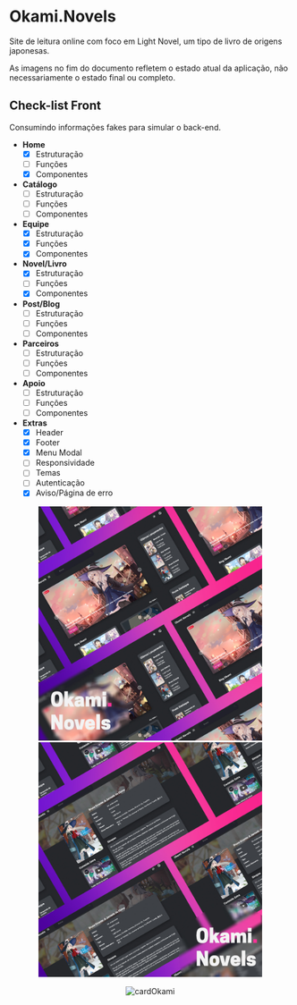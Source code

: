 # Okami.Novels

Site de leitura online com foco em Light Novel, um tipo de livro de origens japonesas.

As imagens no fim do documento refletem o estado atual da aplicação, não necessariamente o estado final ou completo.

<h2>Check-list Front</h2>
Consumindo informações fakes para simular o back-end.

- **Home**
	- [x] Estruturação
	- [ ] Funções
	- [x] Componentes
- **Catálogo**
	- [ ] Estruturação
	- [ ] Funções
	- [ ] Componentes
- **Equipe**
	- [x] Estruturação
	- [x] Funções
	- [x] Componentes
- **Novel/Livro**
	- [x] Estruturação
	- [ ] Funções
	- [x] Componentes
- **Post/Blog**
	- [ ] Estruturação
	- [ ] Funções
	- [ ] Componentes
- **Parceiros**
	- [ ] Estruturação
	- [ ] Funções
	- [ ] Componentes
- **Apoio**
	- [ ] Estruturação
	- [ ] Funções
	- [ ] Componentes
- **Extras**
	- [x] Header
	- [x] Footer
	- [x] Menu Modal
	- [ ] Responsividade
	- [ ] Temas
	- [ ] Autenticação
	- [x] Aviso/Página de erro

<section align="center"> 
<img alt="Telzir" src="https://github.com/NaySoares/okami/blob/main/src/assets/okami1.jpg?raw=true" width = "400px" />
<img alt="Okami"
src= "https://github.com/NaySoares/okami/blob/main/src/assets/okami2.jpg?raw=true" width = "400px" />


![cardOkami](https://user-images.githubusercontent.com/17206108/144753341-3dc749f9-0462-4cb9-afbf-f204465bd302.gif)

</section>
